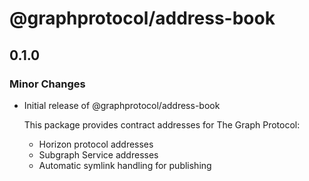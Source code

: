 # @graphprotocol/address-book

## 0.1.0

### Minor Changes

- Initial release of @graphprotocol/address-book

  This package provides contract addresses for The Graph Protocol:
  - Horizon protocol addresses
  - Subgraph Service addresses
  - Automatic symlink handling for publishing
